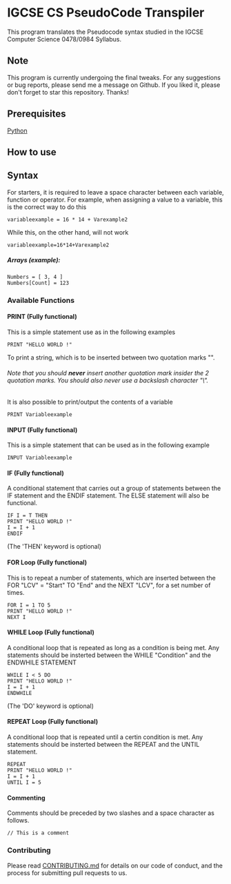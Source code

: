 # IGCSE CS PseudoCode Transpiler 
This program translates the Pseudocode syntax studied in the IGCSE Computer Science 0478/0984 Syllabus.

## Note
This program is currently undergoing the final tweaks. For any suggestions or bug reports, please send me a message on Github. If you liked it, please don't forget to star this repository. Thanks!


## Prerequisites
[Python](https://www.python.org/downloads/)


## How to use
## Syntax
For starters, it is required to leave a space character between each variable, function or operator. 
For example, when assigning a value to a variable, this is the correct way to do this
  ```
  variableexample = 16 * 14 + Varexample2
  ```
While this, on the other hand, will not work
  ```
  variableexample=16*14+Varexample2
  ```
##### Arrays (example):
  ```
  Numbers = [ 3, 4 ]
  Numbers[Count] = 123
  ```

### Available Functions

#### PRINT (Fully functional)
This is a simple statement use as in the following examples
  ```
  PRINT "HELLO WORLD !"
  ```
To print a string, which is to be inserted between two quotation marks "". 
###### Note that you should ***never*** insert another quotation mark insider the 2 quotation marks. You should also never use a backslash character "\\".
It is also possible to print/output the contents of a variable
  ```
  PRINT Variableexample
  ```


#### INPUT (Fully functional)
This is a simple statement that can be used as in the following example
  ```
  INPUT Variableexample
  ```


#### IF (Fully functional)
A conditional statement that carries out a group of statements between the IF statement and the ENDIF statement. The ELSE statement will also be functional.
  ```
  IF I = T THEN 
  PRINT "HELLO WORLD !"
  I = I + 1
  ENDIF
  ```
(The 'THEN' keyword is optional)

#### FOR Loop (Fully functional)
This is to repeat a number of statements, which are inserted between the FOR "LCV" = "Start" TO "End" and the NEXT "LCV", for a set number of times.
  ```
  FOR I = 1 TO 5
  PRINT "HELLO WORLD !"
  NEXT I
  ```


#### WHILE Loop (Fully functional)
A conditional loop that is repeated as long as a condition is being met. Any statements should be insterted between the WHILE "Condition" and the ENDWHILE STATEMENT
  ```
  WHILE I < 5 DO
  PRINT "HELLO WORLD !"
  I = I + 1
  ENDWHILE
  ```
(The 'DO' keyword is optional)

#### REPEAT Loop (Fully functional)
A conditional loop that is repeated until a certin condition is met. Any statements should be insterted between the REPEAT and the UNTIL statement.
  ```
  REPEAT
  PRINT "HELLO WORLD !"
  I = I + 1
  UNTIL I = 5
  ```


#### Commenting
Comments should be preceded by two slashes and a space character as follows.
  ```
  // This is a comment
  ```


### Contributing
Please read [CONTRIBUTING.md](https://github.com/Sherlemious/IGCSE-CS-PC-Transpiler/blob/master/CONTRIBUTING.md) for details on our code of conduct, and the process for submitting pull requests to us.
